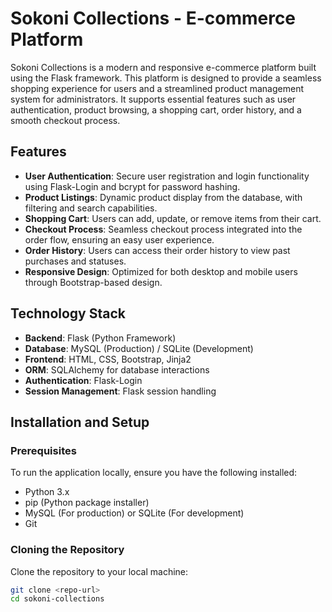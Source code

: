# Sokoni Collections - E-commerce Platform

Sokoni Collections is a modern and responsive e-commerce platform built using the Flask framework. This platform is designed to provide a seamless shopping experience for users and a streamlined product management system for administrators. It supports essential features such as user authentication, product browsing, a shopping cart, order history, and a smooth checkout process.

## Features

- **User Authentication**: Secure user registration and login functionality using Flask-Login and bcrypt for password hashing.
- **Product Listings**: Dynamic product display from the database, with filtering and search capabilities.
- **Shopping Cart**: Users can add, update, or remove items from their cart.
- **Checkout Process**: Seamless checkout process integrated into the order flow, ensuring an easy user experience.
- **Order History**: Users can access their order history to view past purchases and statuses.
- **Responsive Design**: Optimized for both desktop and mobile users through Bootstrap-based design.

## Technology Stack

- **Backend**: Flask (Python Framework)
- **Database**: MySQL (Production) / SQLite (Development)
- **Frontend**: HTML, CSS, Bootstrap, Jinja2
- **ORM**: SQLAlchemy for database interactions
- **Authentication**: Flask-Login
- **Session Management**: Flask session handling

## Installation and Setup

### Prerequisites

To run the application locally, ensure you have the following installed:

- Python 3.x
- pip (Python package installer)
- MySQL (For production) or SQLite (For development)
- Git

### Cloning the Repository

Clone the repository to your local machine:

```bash
git clone <repo-url>
cd sokoni-collections


